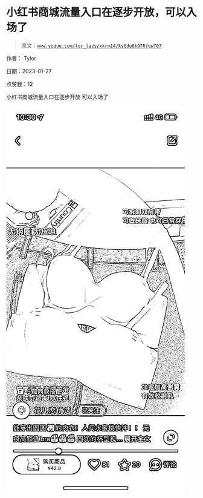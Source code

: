 # 小红书商城流量入口在逐步开放，可以入场了

> 原文：[`www.yuque.com/for_lazy/xkrm14/ks6dq6k976fqw707`](https://www.yuque.com/for_lazy/xkrm14/ks6dq6k976fqw707)

作者： Tylor 

日期：2023-01-27 

点赞数：12 

小红书商城流量入口在逐步开放 可以入场了 

![](img/06e6114b46ab4797692bbaab047dfa3f.png) 

